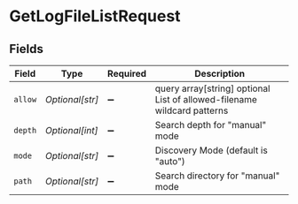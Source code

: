# GetLogFileListRequest


## Fields

| Field                                                                   | Type                                                                    | Required                                                                | Description                                                             |
| ----------------------------------------------------------------------- | ----------------------------------------------------------------------- | ----------------------------------------------------------------------- | ----------------------------------------------------------------------- |
| `allow`                                                                 | *Optional[str]*                                                         | :heavy_minus_sign:                                                      | query array[string] optional List of allowed-filename wildcard patterns |
| `depth`                                                                 | *Optional[int]*                                                         | :heavy_minus_sign:                                                      | Search depth for "manual" mode                                          |
| `mode`                                                                  | *Optional[str]*                                                         | :heavy_minus_sign:                                                      | Discovery Mode (default is "auto")                                      |
| `path`                                                                  | *Optional[str]*                                                         | :heavy_minus_sign:                                                      | Search directory for "manual" mode                                      |